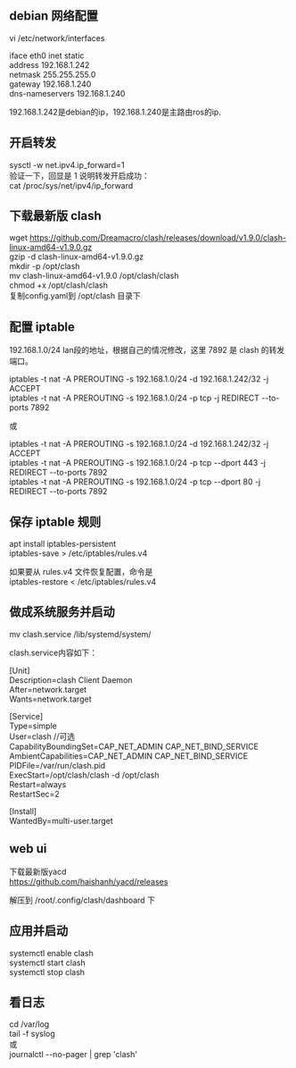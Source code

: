 ## debian 网络配置    

vi /etc/network/interfaces

iface eth0 inet static  
address 192.168.1.242  
netmask 255.255.255.0  
gateway 192.168.1.240  
dns-nameservers 192.168.1.240  

192.168.1.242是debian的ip，192.168.1.240是主路由ros的ip.

## 开启转发
sysctl -w net.ipv4.ip_forward=1  
验证一下，回显是 1 说明转发开启成功：  
cat /proc/sys/net/ipv4/ip_forward  

## 下载最新版 clash  
wget https://github.com/Dreamacro/clash/releases/download/v1.9.0/clash-linux-amd64-v1.9.0.gz  
gzip -d clash-linux-amd64-v1.9.0.gz  
mkdir -p /opt/clash  
mv clash-linux-amd64-v1.9.0 /opt/clash/clash  
chmod +x /opt/clash/clash  
复制config.yaml到 /opt/clash 目录下  

## 配置 iptable
192.168.1.0/24 lan段的地址，根据自己的情况修改，这里 7892 是 clash 的转发端口。  

iptables -t nat -A PREROUTING -s 192.168.1.0/24 -d 192.168.1.242/32 -j ACCEPT  
iptables -t nat -A PREROUTING -s 192.168.1.0/24 -p tcp -j REDIRECT --to-ports 7892  

或

iptables -t nat -A PREROUTING -s 192.168.1.0/24 -d 192.168.1.242/32 -j ACCEPT  
iptables -t nat -A PREROUTING -s 192.168.1.0/24 -p tcp --dport 443 -j REDIRECT --to-ports 7892  
iptables -t nat -A PREROUTING -s 192.168.1.0/24 -p tcp --dport 80 -j REDIRECT --to-ports 7892  

## 保存 iptable 规则
apt install iptables-persistent  
iptables-save > /etc/iptables/rules.v4  

如果要从 rules.v4 文件恢复配置，命令是  
iptables-restore < /etc/iptables/rules.v4  

## 做成系统服务并启动
mv clash.service /lib/systemd/system/

clash.service内容如下：

[Unit]  
Description=clash Client Daemon  
After=network.target  
Wants=network.target  

[Service]  
Type=simple  
User=clash //可选  
CapabilityBoundingSet=CAP_NET_ADMIN CAP_NET_BIND_SERVICE  
AmbientCapabilities=CAP_NET_ADMIN CAP_NET_BIND_SERVICE  
PIDFile=/var/run/clash.pid  
ExecStart=/opt/clash/clash -d /opt/clash  
Restart=always  
RestartSec=2  

[Install]  
WantedBy=multi-user.target  

## web ui
下载最新版yacd  
https://github.com/haishanh/yacd/releases  

解压到 /root/.config/clash/dashboard 下

## 应用并启动
systemctl enable clash  
systemctl start clash  
systemctl stop clash  

## 看日志
cd /var/log  
tail -f syslog  
或  
journalctl --no-pager | grep 'clash'  
